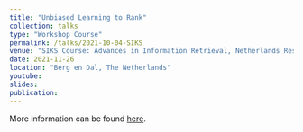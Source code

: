 ```yaml
---
title: "Unbiased Learning to Rank"
collection: talks
type: "Workshop Course"
permalink: /talks/2021-10-04-SIKS
venue: "SIKS Course: Advances in Information Retrieval, Netherlands Research School for Information and Knowledge Systems"
date: 2021-11-26
location: "Berg en Dal, The Netherlands"
youtube:
slides:
publication:
---
```

More information can be found [here](http://www.siks.nl/IR-2021.php).